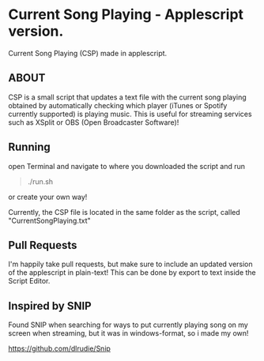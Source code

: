Current Song Playing - Applescript version.
=====================
Current Song Playing (CSP) made in applescript.

ABOUT
-----
CSP is a small script that updates a text file with the current song playing obtained by automatically checking which player (iTunes or Spotify currently supported) is playing music. This is useful for streaming services such as XSplit or OBS (Open Broadcaster Software)!

Running
-------
open Terminal and navigate to where you downloaded the script and run
> ./run.sh

or create your own way!

Currently, the CSP file is located in the same folder as the script, called "CurrentSongPlaying.txt"

Pull Requests
-------------
I'm happily take pull requests, but make sure to include an updated version of the applescript in plain-text!
This can be done by export to text inside the Script Editor.

Inspired by SNIP
----------------
Found SNIP when searching for ways to put currently playing song on my screen when streaming, but it was in windows-format, so i made my own!

https://github.com/dlrudie/Snip
